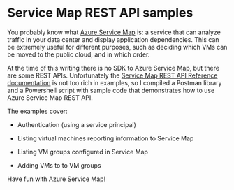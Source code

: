 # Service Map REST API samples

You probably know what [Azure Service Map](https://azuremarketplace.microsoft.com/en-us/marketplace/apps/Microsoft.ServiceMapOMS?tab=Overview) is: a service that can analyze traffic in your data center and display application dependencies. This can be extremely useful for different purposes, such as deciding which VMs can be moved to the public cloud, and in which order.

At the time of this writing there is no SDK to Azure Service Map, but there are some REST APIs. Unfortunately the [Service Map REST API Reference documentation](https://docs.microsoft.com/rest/api/servicemap/) is not too rich in examples, so I compiled a Postman library and a Powershell script with sample code that demonstrates how to use Azure Service Map REST API.

The examples cover:

* Authentication (using a service principal)

* Listing virtual machines reporting information to Service Map

* Listing VM groups configured in Service Map

* Adding VMs to to VM groups

Have fun with Azure Service Map!